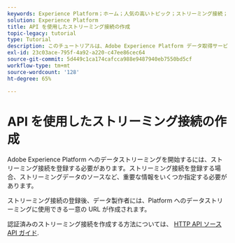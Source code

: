 ```yaml
---
keywords: Experience Platform；ホーム；人気の高いトピック；ストリーミング接続；ストリーミング接続の作成；API ガイド；チュートリアル；ストリーミング接続の作成；ストリーミング取得；取り込み；
solution: Experience Platform
title: API を使用したストリーミング接続の作成
topic-legacy: tutorial
type: Tutorial
description: このチュートリアルは、Adobe Experience Platform データ取得サービス API の一部であるストリーミング取得 API の使用を開始する際に役に立ちます。
exl-id: 23c03ace-795f-4a92-a220-c47ee86cec64
source-git-commit: 5d449c1ca174cafcca988e9487940eb7550bd5cf
workflow-type: tm+mt
source-wordcount: '128'
ht-degree: 65%

---
```


# API を使用したストリーミング接続の作成

Adobe Experience Platform へのデータストリーミングを開始するには、ストリーミング接続を登録する必要があります。ストリーミング接続を登録する場合、ストリーミングデータのソースなど、重要な情報をいくつか指定する必要があります。

ストリーミング接続の登録後、データ製作者には、Platform へのデータストリーミングに使用できる一意の URL が作成されます。

認証済みのストリーミング接続を作成する方法については、 [HTTP API ソース API ガイド](../../sources/tutorials/api/create/streaming/http.md).
